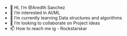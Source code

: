 - 👋 Hi, I’m @Aredth Sanchez
- 👀 I’m interested in AI/ML
- 🌱 I’m currently learning Data structures and algorithms
- 💞️ I’m looking to collaborate on Project ideas
- 📫 How to reach me ig - Rockstarskar

<!---
Aredthsanchez/Aredthsanchez is a ✨ special ✨ repository because its `README.md` (this file) appears on your GitHub profile.
You can click the Preview link to take a look at your changes.
--->
